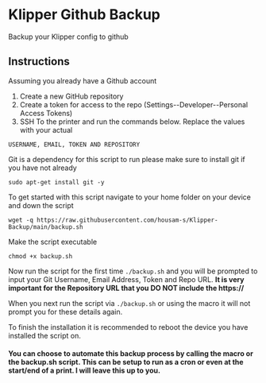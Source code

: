 # Klipper Github Backup
Backup your Klipper config to github

## Instructions

Assuming you already have a Github account 

1. Create a new GitHub repository
2. Create a token for access to the repo (Settings--Developer--Personal Access Tokens)
3. SSH To the printer and run the commands below. Replace the values with your actual
   
 ```USERNAME, EMAIL, TOKEN AND REPOSITORY```

Git is a dependency for this script to run please make sure to install git if you have not already

`sudo apt-get install git -y`

To get started with this script navigate to your home folder on your device and down the script 

`wget -q https://raw.githubusercontent.com/housam-s/Klipper-Backup/main/backup.sh`

Make the script executable 

`chmod +x backup.sh`

Now run the script for the first time `./backup.sh` and you will be prompted to input your Git Username, Email Address, Token and Repo URL.
**It is very important for the Repository URL that you DO NOT include the https://**

When you next run the script via `./backup.sh` or using the macro it will not prompt you for these details again.

To finish the installation it is recommended to reboot the device you have installed the script on.

#### You can choose to automate this backup process by calling the macro or the backup.sh script. This can be setup to run as a cron or even at the start/end of a print. I will leave this up to you. 

